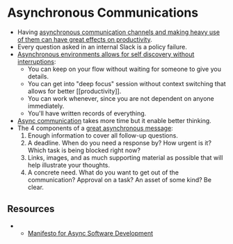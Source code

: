 # Asynchronous Communications

- Having [asynchronous communication channels and making heavy use of them can have great effects on productivity](https://www.martinklepsch.org/posts/asynchronous-communication.html).
- Every question asked in an internal Slack is a policy failure. 
- [Asynchronous environments allows for self discovery without interruptions](https://snir.dev/blog/remote-async-communication/):
	- You can keep on your flow without waiting for someone to give you details.
	- You can get into "deep focus" session without context switching that allows for better [[productivity]].
	- You can work whenever, since you are not dependent on anyone immediately.
	- You'll have written records of everything.
- [Async communication](https://protocol.almanac.io/docs/async-work-ezPny9x7Q50QISL4UIUhB3PoURV0lgxP) takes more time but it enable better thinking.
- The 4 components of a [great asynchronous message](https://protocol-labs.gitbook.io/launchpad-curriculum/launchpad-learning-resources/protocol-labs-network/os-stewardship#sync-comms):
	1. Enough information to cover all follow-up questions.
	2. A deadline. When do you need a response by? How urgent is it? Which task is being blocked right now?
	3. Links, images, and as much supporting material as possible that will help illustrate your thoughts.
	4. A concrete need. What do you want to get out of the communication? Approval on a task? An asset of some kind? Be clear.

## Resources

- - [Manifesto for Async Software Development](http://asyncmanifesto.org/)